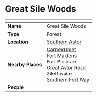 # Great Sile Woods

| []() | |
| --- | --- |
| **Name** | Great Sile Woods |
| **Type** | Forest |
| **Location** | [Southern Astor](../regions/southern-astor.md) |
| **Nearby Places** | [Carneid Inlet](../seas/carneid-inlet.md)<br />Fort Maidens<br />Fort Pinmore<br />[Great Astor Road](../roads/great-astor-road.md)<br />Silethwaite<br />[Southern Fort Way](../roads/southern-fort-way.md) |
| **People** | |

